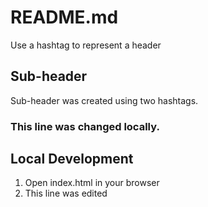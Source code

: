 # README.md

Use a hashtag to represent a header

## Sub-header

Sub-header was created using two hashtags.

### This line was changed locally.

## Local Development

1. Open index.html in your browser
2. This line was edited